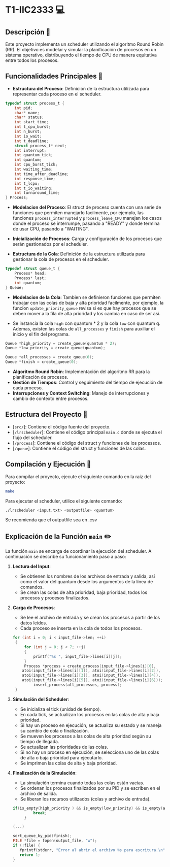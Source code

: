 # T1-IIC2333 :computer:

## Descripción :blue_book:

Este proyecto implementa un scheduler utilizando el algoritmo Round Robin (RR). El objetivo es modelar y simular la planificación de procesos en un sistema operativo, distribuyendo el tiempo de CPU de manera equitativa entre todos los procesos.

## Funcionalidades Principales :bookmark_tabs:
- **Estructura del Proceso**: Definición de la estructura utilizada para representar cada proceso en el scheduler.

```c
typedef struct process_t {
    int pid;
    char* name;
    char* status;
    int start_time;
    int t_cpu_burst;
    int n_burst;
    int io_wait;
    int t_deadline;
    struct process_t* next;
    int interrupt;
    int quantum_tick;
    int quantum;
    int cpu_burst_tick;
    int waiting_time;
    int time_after_deadline;
    int response_time;
    int t_lcpu;
    int t_io_waiting;
    int turnaround_time;
} Process;
```
- **Modelacion del Proceso**: El struct de proceso cuenta con una serie de funciones que permiten manejarlo facilmente, por ejemplo, las funciones ```process_interrupted``` y ```process_leave_CPU``` manejan los casos donde el proceso se interrumpe, pasando a "READY" y donde termina de usar CPU, pasando a "WAITING".

- **Inicialización de Procesos**: Carga y configuración de los procesos que serán gestionados por el scheduler.

- **Estructura de la Cola**: Definición de la estructura utilizada para gestionar la cola de procesos en el scheduler.

```c
typedef struct queue_t {
    Process* head;
    Process* last;
    int quantum;
} Queue;
```

- **Modelacion de la Cola**: Tambien se definieron funciones que permiten trabajar con las colas de baja y alta prioridad facilmente, por ejemplo, la funcion ```update_priority_queue``` revisa si es que hay procesos que se deben mover a la fila de alta prioridad y los cambia en caso de ser asi. 

* Se instancia la cola ```high``` con quantum * 2 y la cola ```low``` con quantum q. Ademas, existen las colas de ```all_processes``` y ```finish``` para auxiliar el inicio y el fin del programa.

```c
Queue *high_priority = create_queue(quantum * 2);
Queue *low_priority = create_queue(quantum);

Queue *all_processes = create_queue(0);
Queue *finish = create_queue(0);
```

- **Algoritmo Round Robin**: Implementación del algoritmo RR para la planificación de procesos.
- **Gestión de Tiempos**: Control y seguimiento del tiempo de ejecución de cada proceso.
- **Interrupciones y Context Switching**: Manejo de interrupciones y cambio de contexto entre procesos.

## Estructura del Proyecto :open_file_folder:

- [`src/`]: Contiene el código fuente del proyecto.
- [`/lrscheduler`]: Contiene el código principal ```main.c``` donde se ejecuta el flujo del scheduler.
- [`/process`]: Contiene el código del struct y funciones de los processos.
- [`/queue`]: Contiene el código del struct y funciones de las colas.

## Compilación y Ejecución :pencil:

Para compilar el proyecto, ejecute el siguiente comando en la raíz del proyecto:

```sh
make
```

Para ejecutar el scheduler, utilice el siguiente comando:

```sh
./lrscheduler <input.txt> <outputfile> <quantum>
```

Se recomienda que el outputfile sea en .csv

## Explicación de la Función `main` :pencil2:

La función `main` se encarga de coordinar la ejecución del scheduler. A continuación se describe su funcionamiento paso a paso:

1. **Lectura del Input**:
   - Se obtienen los nombres de los archivos de entrada y salida, así como el valor del quantum desde los argumentos de la línea de comandos.
   - Se crean las colas de alta prioridad, baja prioridad, todos los procesos y procesos finalizados.

2. **Carga de Procesos**:
   - Se lee el archivo de entrada y se crean los procesos a partir de los datos leídos.
   - Cada proceso se inserta en la cola de todos los procesos.

   ```c
   for (int i = 0; i < input_file->len; ++i)
	{
		for (int j = 0; j < 7; ++j)
		{
			printf("%s ", input_file->lines[i][j]);
		}
		Process *process = create_process(input_file->lines[i][0],
       atoi(input_file->lines[i][1]), atoi(input_file->lines[i][2]), 
       atoi(input_file->lines[i][3]), atoi(input_file->lines[i][4]), 
       atoi(input_file->lines[i][5]), atoi(input_file->lines[i][6]));
			insert_process(all_processes, process);
	}
   ```

3. **Simulación del Scheduler**:
   - Se inicializa el tick (unidad de tiempo).
   - En cada tick, se actualizan los procesos en las colas de alta y baja prioridad.
   - Si hay un proceso en ejecución, se actualiza su estado y se maneja su cambio de cola o finalización.
   - Se mueven los procesos a las colas de alta prioridad según su tiempo de llegada.
   - Se actualizan las prioridades de las colas.
   - Si no hay un proceso en ejecución, se selecciona uno de las colas de alta o baja prioridad para ejecutarlo.
   - Se imprimen las colas de alta y baja prioridad.

4. **Finalización de la Simulación**:
   - La simulación termina cuando todas las colas están vacías.
   - Se ordenan los procesos finalizados por su PID y se escriben en el archivo de salida.
   - Se liberan los recursos utilizados (colas y archivo de entrada).

   ```c
   if(is_empty(high_priority ) && is_empty(low_priority) && is_empty(all_processes)){
			break;
		}

   (...)

   sort_queue_by_pid(finish);
   FILE *file = fopen(output_file, "w");
   if (!file) {
      fprintf(stderr, "Error al abrir el archivo %s para escritura.\n", output_file);
      return 1;
   }
   ```